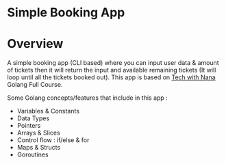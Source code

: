 # Simple Booking App

# Overview
A simple booking app (CLI based) where you can input user data & amount of tickets then it will return the input and available remaining tickets (It will loop until all the tickets booked out). This app is based on [Tech with Nana](https://www.youtube.com/c/techworldwithnana) Golang Full Course.

Some Golang concepts/features that include in this app :
- Variables & Constants
- Data Types
- Pointers
- Arrays & Slices
- Control flow : if/else & for
- Maps & Structs
- Goroutines
